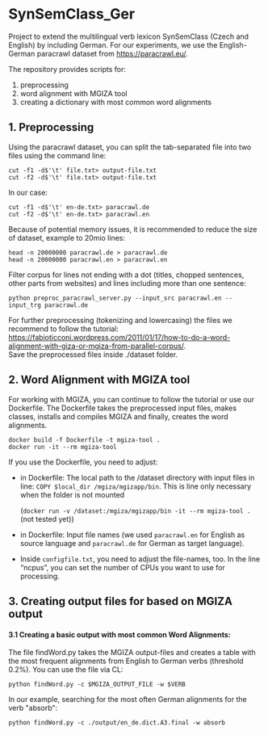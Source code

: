 # SynSemClass_Ger
Project to extend the multilingual verb lexicon SynSemClass (Czech and English) by including German. 
For our experiments, we use the English-German paracrawl dataset from https://paracrawl.eu/.

The repository provides scripts for:
1. preprocessing
2. word alignment with MGIZA tool
3. creating a dictionary with most common word alignments

## 1. Preprocessing

Using the paracrawl dataset, you can split the tab-separated file into two files using the command line: 
```
cut -f1 -d$'\t' file.txt> output-file.txt 
cut -f2 -d$'\t' file.txt> output-file.txt
```
In our case: 
```
cut -f1 -d$'\t' en-de.txt> paracrawl.de
cut -f2 -d$'\t' en-de.txt> paracrawl.en
```

Because of potential memory issues, it is recommended to reduce the size of dataset, example to 20mio lines:

```
head -n 20000000 paracrawl.de > paracrawl.de
head -n 20000000 paracrawl.en > paracrawl.en
```

Filter corpus for lines not ending with a dot (titles, chopped sentences, other parts from websites) and lines including more than one sentence:

```
python preproc_paracrawl_server.py --input_src paracrawl.en --input_trg paracrawl.de
```

For further preprocessing (tokenizing and lowercasing) the files we recommend to follow the tutorial: https://fabioticconi.wordpress.com/2011/01/17/how-to-do-a-word-alignment-with-giza-or-mgiza-from-parallel-corpus/.  
Save the preprocessed files inside ./dataset folder. 

## 2. Word Alignment with MGIZA tool
For working with MGIZA, you can continue to follow the tutorial or use our Dockerfile.
The Dockerfile takes the preprocessed input files, makes classes, installs and compiles MGIZA and finally, creates the word alignments.

```
docker build -f Dockerfile -t mgiza-tool . 
docker run -it --rm mgiza-tool
```

If you use the Dockerfile, you need to adjust: 

* in Dockerfile: The local path to the /dataset directory with input files in line: ``COPY $local_dir /mgiza/mgizapp/bin``. This is line only necessary when the folder is not mounted 

  (``docker run -v /dataset:/mgiza/mgizapp/bin -it --rm mgiza-tool . `` (not tested yet)) 

* in Dockerfile: Input file names (we used `paracrawl.en` for English as source language and `paracrawl.de` for German as target language).  

* Inside `configfile.txt`, you need to adjust the file-names, too. In the line “ncpus”, you can set the number of CPUs you want to use for processing. 

## 3. Creating output files for based on MGIZA output

#### 3.1 Creating a basic output with most common Word Alignments: 

The file findWord.py takes the MGIZA output-files and creates a table with the most frequent alignments from English to German verbs (threshold 0.2%). You can use the file via CL:  

```
python findWord.py -c $MGIZA_OUTPUT_FILE -w $VERB
```

In our example, searching for the most often German alignments for the verb "absorb":

```
python findWord.py -c ./output/en_de.dict.A3.final -w absorb
```

